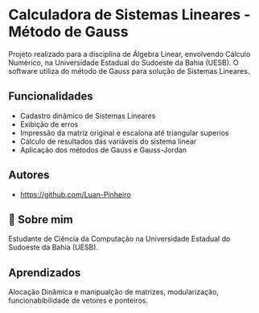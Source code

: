 
# Calculadora de Sistemas Lineares - Método de Gauss


Projeto realizado para a disciplina de Álgebra Linear, envolvendo Cálculo Numérico, na Universidade Estadual do Sudoeste da Bahia (UESB).
O software utiliza do método de Gauss para solução de Sistemas Lineares.


## Funcionalidades

- Cadastro dinâmico de Sistemas Lineares
- Exibição de erros
- Impressão da matriz original e escalona até triangular superios
- Cálculo de resultados das variáveis do sistema linear
- Aplicação dos métodos de Gauss e Gauss-Jordan



## Autores

- https://github.com/Luan-Pinheiro


## 🚀 Sobre mim
Estudante de Ciência da Computação na Universidade Estadual do Sudoeste da Bahia (UESB).





## Aprendizados

Alocação Dinãmica e manipualção de matrizes, modularização, funcionabibilidade de vetores e ponteiros.
